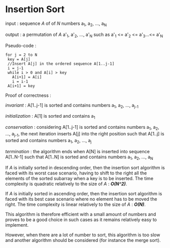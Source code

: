 # Insertion Sort


input : sequence _A_ of of _N_ numbers a<sub>1</sub>, a<sub>2</sub>, ..., a<sub>N</sub>

output : a permutation of _A_ a'<sub>1</sub>, a'<sub>2</sub>, ..., a'<sub>N</sub> such as a'<sub>1</sub> <= a'<sub>2</sub> <= a'<sub>3</sub>...<= a'<sub>N</sub>

Pseudo-code :
  
    for j = 2 to N
     key = A[j]
     //Insert A[j] in the ordered sequence A[1..j-1]
     i = j-1
     while i > 0 and A[i] > key
       A[i+1] = A[i]
       i = i-1
     A[i+1] = key    


Proof of correctness : 

_invariant_ : A[1..j-1] is sorted and contains numbers a<sub>1</sub>, a<sub>2</sub>, ..., a<sub>j-1</sub>

_initialization_ : A[1] is sorted and contains a<sub>1</sub>

_conservation_ : considering A[1..j-1] is sorted and contains numbers a<sub>1</sub>, a<sub>2</sub>, ..., a<sub>j-1</sub>, the next iteration inserts A[j] into the right position such that A[1..j] is sorted and contains numbers a<sub>1</sub>, a<sub>2</sub>, ..., a<sub>j</sub> 

_termination_ : the algorithm ends when A[N] is inserted into sequence A[1..N-1] such that A[1..N] is sorted and contains numbers a<sub>1</sub>, a<sub>2</sub>, ..., a<sub>N</sub>


If _A_ is initially sorted in descending order, then the insertion sort algorithm is faced with its worst case scenario, having to shift to the right all the elements of the sorted subarray when a key is to be inserted. The time complexity is quadratic relatively to the size of _A_ : **_O(N^2)_**.

If _A_ is initially sorted in ascending order, then the insertion sort algorithm is faced with its best case scenario where no element has to be moved the right. The time complexity is linear relatively to the size of _A_ : **_O(N)_**.

This algorithm is therefore efficient with a small amount of numbers and proves to be a good choice in such cases as it remains relatively easy to implement.

However, when there are a lot of number to sort, this algorithm is too slow and another algorithm should be considered (for instance the merge sort).
